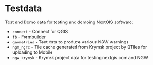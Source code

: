 # Testdata
Test and Demo data for testing and demoing NextGIS software:

* ```connect``` - Connect for QGIS
* ```fb``` - Formbuilder
* ```geometries``` - Test data to produce various NGW warnings
* ```ngm_ngrc``` - Tile cache generated from Krymsk project by QTiles for uploading to Mobile
* ```ngw_krymsk``` - Krymsk project data for testing nextgis.com and NGW
